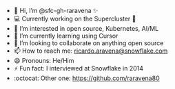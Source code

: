 - 👋 Hi, I’m @sfc-gh-raravena ✨
- 💻 Currently working on the Supercluster 💪
- 👀 I’m interested in open source, Kubernetes, AI/ML
- 🌱 I’m currently learning using Cursor
- 💞️ I’m looking to collaborate on anything open source
- 📫 How to reach me: ricardo.aravena@snowflake.com
- 😄 Pronouns: He/Him
- ⚡ Fun fact: I interviewed at Snowflake in 2014
- :octocat: Other one: https://github.com/raravena80
<!---
sfc-gh-raravena/sfc-gh-raravena is a ✨ special ✨ repository because its `README.md` (this file) appears on your GitHub profile.
You can click the Preview link to take a look at your changes.
--->
